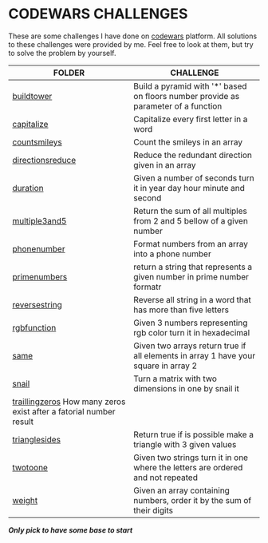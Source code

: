 # CODEWARS CHALLENGES

These are some challenges I have done on [codewars](https://www.codewars.com/users/rick-ssa) platform. All solutions to these challenges were provided by me. Feel free to look at them, but try to solve the problem by yourself.


| FOLDER | CHALLENGE |
|--------|-----------|
|[buildtower](buildtower/) | Build a pyramid with '*' based on floors number provide as parameter of a function   |
|[capitalize](capitalize/) | Capitalize every first letter in a word   |
|[countsmileys](countsmileys/) | Count the smileys in an array   |
|[directionsreduce](directionsreduce/) | Reduce the redundant direction given in an array   |
|[duration](duration/) | Given a number of seconds turn it in year day hour minute and second   |
|[multiple3and5](multiple3and5/) | Return the sum of all multiples from 2 and 5 bellow of a given number   |
|[phonenumber](phonenumber/) | Format numbers from an array into a phone number   |
|[primenumbers](primenumbers/) | return a string that represents a given number in prime number formatr   |
|[reversestring](reversestring/) | Reverse all string in a word that has more than five letters   |
|[rgbfunction](rgbfunction/) | Given 3 numbers representing rgb color turn it in hexadecimal   |
|[same](same/) | Given two arrays return true if all elements in array 1 have your square in array 2   |
|[snail](snail/) | Turn a matrix with two dimensions in one by snail it   |
|[traillingzeros](traillingzeros/) How many zeros exist after a fatorial number result|
|[trianglesides](triangulesides/) | Return true if is possible make a triangle with 3 given values   |
|[twotoone](twotoone/) | Given two strings turn it in one where the letters are ordered and not repeated   |
|[weight](weight/) | Given an array containing numbers, order it by the sum of their digits   |

**_Only pick to have some base to start_**